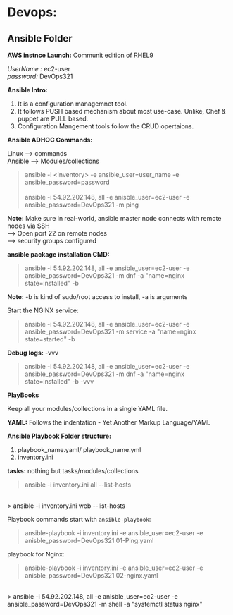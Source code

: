 # Devops:

## Ansible Folder
**AWS instnce Launch:**
Communit edition of RHEL9

 *UserName :* ec2-user <br />
 *password:* DevOps321

 **Ansible Intro:**
 1. It is a configuration managemnet tool.
 2. It follows PUSH based mechanism about most use-case.
    Unlike, Chef & puppet are PULL based.
 3. Configuration Mangement tools follow the CRUD opertaions.

**Ansible ADHOC Commands:**

Linux --> commands <br />
Ansible --> Modules/collections

> ansible -i \<inventory> -e ansible_user=user_name -e ansible_password=password
> <br />
> <br />
> ansible -i 54.92.202.148, all -e anisble_user=ec2-user -e ansible_password=DevOps321 -m ping

**Note:** Make sure in real-world, ansible master node connects with remote nodes via SSH <br />
--> Open port 22 on remote nodes <br />
--> security groups configured

**ansible package installation CMD:**

> ansible -i 54.92.202.148, all -e ansible_user=ec2-user -e ansible_password=DevOps321 -m dnf -a "name=nginx state=installed" -b

**Note:** -b is kind of sudo/root access to install, -a is arguments

Start the NGINX service:
> ansible -i 54.92.202.148, all -e ansible_user=ec2-user -e ansible_password=DevOps321 -m service -a "name=nginx state=started" -b

**Debug logs:** -vvv 

> ansible -i 54.92.202.148, all -e ansible_user=ec2-user -e ansible_password=DevOps321 -m dnf -a "name=nginx state=installed" -b -vvv


**PlayBooks**

Keep all your modules/collections in a single YAML file.

**YAML:** Follows the indentation - Yet Another Markup Language/YAML

**Ansible Playbook Folder structure:**

1. playbook_name.yaml/ playbook_name.yml
2. inventory.ini

**tasks:** nothing but tasks/modules/collections

> ansible -i inventory.ini all --list-hosts
<br />
> ansible -i inventory.ini web --list-hosts

Playbook commands start with `ansible-playbook`:

> ansible-playbook -i inventory.ini -e ansible_user=ec2-user -e anisble_password=DevOps321 01-Ping.yaml

playbook for Nginx:

> ansible-playbook -i inventory.ini -e ansible_user=ec2-user -e anisble_password=DevOps321 02-nginx.yaml
<br />
> ansible -i 54.92.202.148, all  -e anisble_user=ec2-user -e ansible_password=DevOps321 -m shell -a "systemctl status nginx"













